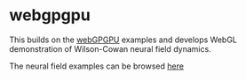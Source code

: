 # webgpgpu

This builds on the [webGPGPU](https://github.com/michaelerule/webgpgpu) examples and develops WebGL demonstration of Wilson-Cowan neural field dynamics.

The neural field examples can be browsed [here](https://michaelerule.github.io/neuralfield/)
